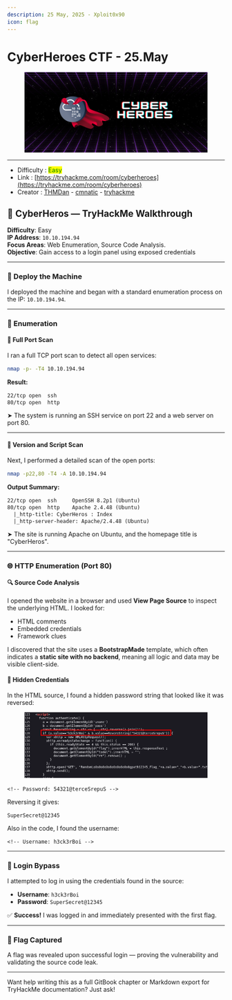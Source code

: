 ```yaml
---
description: 25 May, 2025 - Xploit0x90
icon: flag
---
```


# CyberHeroes CTF - 25.May

<figure><img src="../.gitbook/assets/qweqweqwe.png" alt=""><figcaption></figcaption></figure>

***

* Difficulty : <mark style="color:green;">Easy</mark>
* Link : [https://tryhackme.com/room/cyberheroes](https://tryhackme.com/room/cyberheroes)
* Creator : [THMDan](https://tryhackme.com/p/THMDan) -  [cmnatic](https://tryhackme.com/p/cmnatic)  -  [tryhackme](https://tryhackme.com/p/tryhackme)

## 🧠 CyberHeros — TryHackMe Walkthrough

**Difficulty**: Easy\
**IP Address**: `10.10.194.94`\
**Focus Areas**: Web Enumeration, Source Code Analysis.\
**Objective**: Gain access to a login panel using exposed credentials

***

### 🚀 Deploy the Machine

I deployed the machine and began with a standard enumeration process on the IP: `10.10.194.94`.

***

### 🔎 Enumeration

#### 🔹 Full Port Scan

I ran a full TCP port scan to detect all open services:

```bash
nmap -p- -T4 10.10.194.94
```

**Result:**

```
22/tcp open  ssh
80/tcp open  http
```

➤ The system is running an SSH service on port 22 and a web server on port 80.

***

#### 🔹 Version and Script Scan

Next, I performed a detailed scan of the open ports:

```bash
nmap -p22,80 -T4 -A 10.10.194.94
```

**Output Summary:**

```
22/tcp open  ssh     OpenSSH 8.2p1 (Ubuntu)
80/tcp open  http    Apache 2.4.48 (Ubuntu)
  |_http-title: CyberHeros : Index
  |_http-server-header: Apache/2.4.48 (Ubuntu)
```

➤ The site is running Apache on Ubuntu, and the homepage title is "CyberHeros".

***

### 🌐 HTTP Enumeration (Port 80)

#### 🔍 Source Code Analysis

I opened the website in a browser and used **View Page Source** to inspect the underlying HTML. I looked for:

* HTML comments
* Embedded credentials
* Framework clues

I discovered that the site uses a **BootstrapMade** template, which often indicates a **static site with no backend**, meaning all logic and data may be visible client-side.

#### 🔑 Hidden Credentials

In the HTML source, I found a hidden password string that looked like it was reversed:

<div align="left"><figure><img src="../.gitbook/assets/qqqqq.png" alt=""><figcaption></figcaption></figure></div>

```
<!-- Password: 54321@terceSrepuS -->
```

Reversing it gives:

```
SuperSecret@12345
```

Also in the code, I found the username:

```
<!-- Username: h3ck3rBoi -->
```

***

### 🔐 Login Bypass

I attempted to log in using the credentials found in the source:

* **Username**: `h3ck3rBoi`
* **Password**: `SuperSecret@12345`

✅ **Success!** I was logged in and immediately presented with the first flag.

***

### 🎯 Flag Captured

A flag was revealed upon successful login — proving the vulnerability and validating the source code leak.

***

Want help writing this as a full GitBook chapter or Markdown export for TryHackMe documentation? Just ask!
